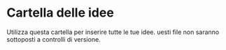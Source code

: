 # Cartella delle idee

Utilizza questa cartella per inserire tutte le tue idee.
uesti file non saranno sottoposti a controlli di versione.
